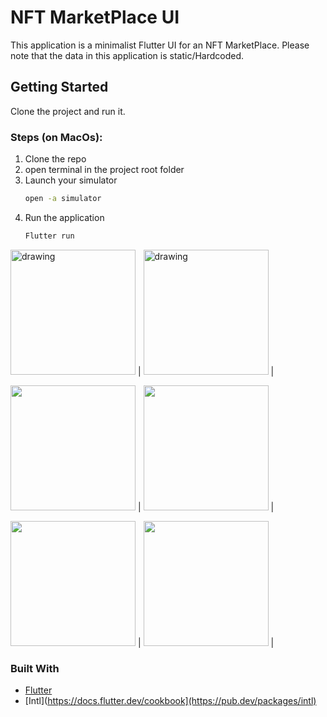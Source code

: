 # NFT MarketPlace UI 

This application is a minimalist Flutter UI for an NFT MarketPlace.
Please note that the data in this application is static/Hardcoded.

## Getting Started

Clone the project and run it. 

### Steps (on MacOs):
1. Clone the repo
2. open terminal in the project root folder
3. Launch your simulator 
   ```sh
   open -a simulator
   ```
4. Run the application
   ```sh
   Flutter run
   ```

<img src="https://user-images.githubusercontent.com/37340110/172060063-649f9b97-307f-4d46-9c6c-fc134334284e.png" alt="drawing" style="width:200px;"/>  |
<img src="https://user-images.githubusercontent.com/37340110/172060110-0210c2f0-3018-46de-ae40-8e57c1168990.png" alt="drawing" style="width:200px;"/>  |


<img src="https://user-images.githubusercontent.com/37340110/172061283-b607ccb4-20d6-4a00-9b02-e2369efa51ae.gif" width="200" /> |
<img src="https://user-images.githubusercontent.com/37340110/172061328-ded5db6b-010e-4d9b-8875-3a6d0e1174ba.gif" width="200" /> |


<img src="https://user-images.githubusercontent.com/37340110/172061382-5e76cf16-2aab-4ce1-bd8d-6b93f2efea19.gif" width="200" /> |
<img src="https://user-images.githubusercontent.com/37340110/172061398-d6ec2971-5117-4343-a764-92fc6cb6a54b.gif" width="200" /> |








 
 ### Built With

 * [Flutter](https://docs.flutter.dev/get-started/codelab)
 * [Intl](https://docs.flutter.dev/cookbook](https://pub.dev/packages/intl)



